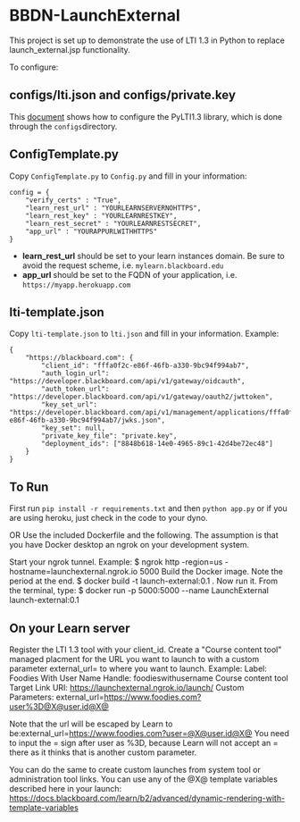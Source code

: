 # BBDN-LaunchExternal

This project is set up to demonstrate the use of LTI 1.3 in Python to replace launch_external.jsp functionality.

To configure:

## configs/lti.json and configs/private.key

This [document](https://docs.blackboard.com/standards/PyLTI1p3WithBlackboardLearn.html) shows how to configure the PyLTI1.3 library, which is done through the `configs`directory.

## ConfigTemplate.py

Copy `ConfigTemplate.py` to `Config.py` and fill in your information:
```
config = {
    "verify_certs" : "True",
    "learn_rest_url" : "YOURLEARNSERVERNOHTTPS",
    "learn_rest_key" : "YOURLEARNRESTKEY",
    "learn_rest_secret" : "YOURLEARNRESTSECRET",
    "app_url" : "YOURAPPURLWITHHTTPS"
}
```
* **learn_rest_url** should be set to your learn instances domain. Be sure to avoid the request scheme, i.e. `mylearn.blackboard.edu`
* **app_url** should be set to the FQDN of your application, i.e. `https://myapp.herokuapp.com`
## lti-template.json
Copy `lti-template.json` to `lti.json` and fill in your information. Example:
```
{
    "https://blackboard.com": {
        "client_id": "fffa0f2c-e86f-46fb-a330-9bc94f994ab7",
        "auth_login_url": "https://developer.blackboard.com/api/v1/gateway/oidcauth",
        "auth_token_url": "https://developer.blackboard.com/api/v1/gateway/oauth2/jwttoken",
        "key_set_url": "https://developer.blackboard.com/api/v1/management/applications/fffa0f2c-e86f-46fb-a330-9bc94f994ab7/jwks.json",
        "key_set": null,
        "private_key_file": "private.key",
        "deployment_ids": ["8848b618-14e0-4965-89c1-42d4be72ec48"]
    }
}
```

## To Run

First run `pip install -r requirements.txt`  and then `python app.py` or if you are using heroku, just check in the code to your dyno.

OR
Use the included Dockerfile and the following. The assumption is that you have Docker desktop an ngrok on your development system.

Start your ngrok tunnel. Example:
$ ngrok http -region=us -hostname=launchexternal.ngrok.io 5000
Build the Docker image. Note the period at the end.
$ docker build -t launch-external:0.1 .
Now run it. From the terminal, type:
$ docker run -p 5000:5000 --name LaunchExternal launch-external:0.1

## On your Learn server
Register the LTI 1.3 tool with your client_id.
Create a "Course content tool" managed placment for the URL you want to launch to with a custom parameter external_url= to where you want to launch.
Example:
    Label: Foodies With User Name
    Handle: foodieswithusername
    Course content tool
    Target Link URI: https://launchexternal.ngrok.io/launch/
    Custom Parameters: external_url=https://www.foodies.com?user%3D@X@user.id@X@

Note that the url will be escaped by Learn to be:external_url=https://www.foodies.com?user=@X@user.id@X@
You need to input the = sign after user as %3D, because Learn will not accept an = there as it thinks that is another custom parameter.

You can do the same to create custom launches from system tool or administration tool links.
You can use any of the @X@ template variables described here in your launch:
https://docs.blackboard.com/learn/b2/advanced/dynamic-rendering-with-template-variables